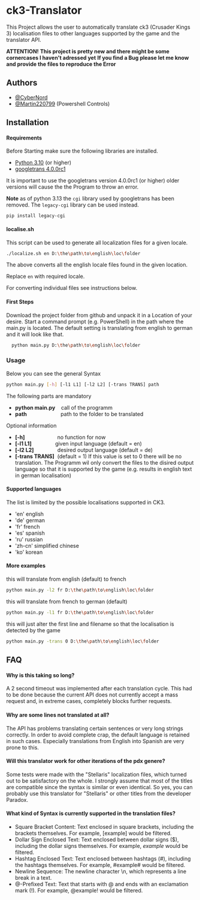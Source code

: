 
# ck3-Translator

This Project allows the user to automatically translate ck3 (Crusader Kings 3) localisation files to other languages supported by the game and the translator API.

**ATTENTION!**
**This project is pretty new and there might be some cornercases I haven't adressed yet**
**If you find a Bug please let me know and provide the files to reproduce the Error**

## Authors

- [@CyberNord](https://github.com/CyberNord)
- [@Martin220799](https://github.com/Martin220799)    (Powershell Controls) 

## Installation

#### Requirements
Before Starting make sure the following libraries are installed. 

- [Python 3.10](https://www.python.org/downloads/) (or higher)
- [googletrans 4.0.0rc1](https://libraries.io/pypi/googletrans)

It is important to use the googletrans version 4.0.0rc1 (or higher) older versions will cause the the Program to throw an error.

**Note** as of python 3.13 the `cgi` library used by googletrans has been removed. The `legacy-cgi` library can be used instead.

`pip install legacy-cgi`

#### localise.sh

This script can be used to generate all localization files for a given locale. 

```bash
./localize.sh en D:\the\path\to\english\loc\folder
```
The above converts all the english locale files found in the given location.

Replace `en` with required locale.

For converting individual files see instructions below.

#### First Steps
Download the project folder from github and unpack it in a Location of your desire. Start a command prompt (e.g. PowerShell) in the path where the main.py is located. 
The default setting is translating from english to german and it will look like that. 

```bash
  python main.py D:\the\path\to\english\loc\folder
```

### Usage
Below you can see the general Syntax 

```bash
python main.py [-h] [-l1 L1] [-l2 L2] [-trans TRANS] path
```
The following parts are mandatory
 - **python main.py**&nbsp;&nbsp;&nbsp;&nbsp;call of the programm
 - **path**&nbsp;&nbsp;&nbsp;&nbsp;&nbsp;&nbsp;&nbsp;&nbsp;&nbsp;&nbsp;&nbsp;&nbsp;&nbsp;&nbsp;&nbsp;&nbsp;&nbsp;&nbsp;&nbsp;&nbsp;&nbsp;&nbsp;&nbsp;path to the folder to be translated

Optional information
- **[-h]**&nbsp;&nbsp;&nbsp;&nbsp;&nbsp;&nbsp;&nbsp;&nbsp;&nbsp;&nbsp;&nbsp;&nbsp;&nbsp;&nbsp;&nbsp;&nbsp;&nbsp;&nbsp;&nbsp;&nbsp;&nbsp; no function for now
- **[-l1 L1]**&nbsp;&nbsp;&nbsp;&nbsp;&nbsp;&nbsp;&nbsp;&nbsp;&nbsp;&nbsp;&nbsp;&nbsp;&nbsp;&nbsp;&nbsp;&nbsp;given input language (default = en)
- **[-l2 L2]**&nbsp;&nbsp;&nbsp;&nbsp;&nbsp;&nbsp;&nbsp;&nbsp;&nbsp;&nbsp;&nbsp;&nbsp;&nbsp;&nbsp;&nbsp;&nbsp;desired output language (default = de)
- **[-trans TRANS]**&nbsp;&nbsp;(default = 1) If this value is set to 0 there will be no translation. The Programm wil only convert the files to the disired output language so that it is supported by the game (e.g. results in english text in german localisation)

#### Supported languages 
The list is limited by the possible localisations supported in CK3.
- 'en' english
- 'de' german
- 'fr' french
- 'es' spanish
- 'ru' russian
- 'zh-cn' simplified chinese
- 'ko' korean

#### More examples

this will translate from english (default) to french
```bash
python main.py -l2 fr D:\the\path\to\english\loc\folder
```
this will translate from french to german (default)
```bash
python main.py -l1 fr D:\the\path\to\english\loc\folder
```

this will just alter the first line and filename so that the localisation is detected by the game
```bash
python main.py -trans 0 D:\the\path\to\english\loc\folder
```
## FAQ

#### Why is this taking so long? 

A 2 second timeout was implemented after each translation cycle.
This had to be done because the current API does not currently accept a mass request and, in extreme cases, completely blocks further requests.

#### Why are some lines not translated at all? 

The API has problems translating certain sentences or very long strings correctly.
In order to avoid complete crap, the default language is retained in such cases.
Especially translations from English into Spanish are very prone to this.


#### Will this translator work for other iterations of the pdx genere? 

Some tests were made with the "Stellaris" localization files, which turned out to be satisfactory on the whole.
I strongly assume that most of the titles are compatible since the syntax is similar or even identical.
So yes, you can probably use this translator for "Stellaris" or other titles from the developer Paradox.

#### What kind of Syntax is currently supported in the translation files?
 - Square Bracket Content: Text enclosed in square brackets, including the brackets themselves. For example, [example] would be filtered.
 - Dollar Sign Enclosed Text: Text enclosed between dollar signs ($), including the dollar signs themselves. For example, $example$ would be filtered. 
 - Hashtag Enclosed Text: Text enclosed between hashtags (#), including the hashtags themselves. For example, #example# would be filtered. 
 - Newline Sequence: The newline character \n, which represents a line break in a text. 
 - @-Prefixed Text: Text that starts with @ and ends with an exclamation mark (!). For example, @example! would be filtered.

